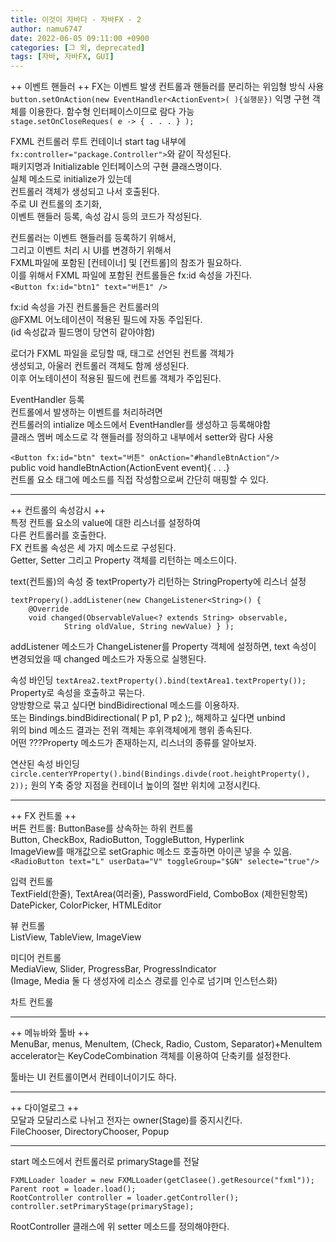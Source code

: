 ```yaml
---
title: 이것이 자바다 - 자바FX - 2
author: namu6747
date: 2022-06-05 09:11:00 +0900
categories: [그 외, deprecated]
tags: [자바, 자바FX, GUI]
---
```


++ 이벤트 핸들러 ++
FX는 이벤트 발생 컨트롤과 핸들러를 분리하는 위임형 방식 사용   
```button.setOnAction(new EventHandler<ActionEvent>( ){실행문})```
익명 구현 객체를 이용한다. 함수형 인터페이스이므로 람다 가능   
```stage.setOnCloseReques( e -> { . . . } );```

FXML 컨트롤러
루트 컨테이너 start tag 내부에 
```fx:controller="package.Controller">```와 같이 작성된다.   
패키지명과 Initializable 인터페이스의 구현 클래스명이다.   
실체 메소드로 initialize가 있는데   
컨트롤러 객체가 생성되고 나서 호출된다.   
주로 UI 컨트롤의 초기화,   
이벤트 핸들러 등록, 속성 감시 등의 코드가 작성된다.   

컨트롤러는 이벤트 핸들러를 등록하기 위해서,   
그리고 이벤트 처리 시 UI를 변경하기 위해서   
FXML파일에 포함된 [컨테이너] 및 [컨트롤]의 참조가 필요하다.   
이를 위해서 FXML 파일에 포함된 컨트롤들은 fx:id 속성을 가진다.   
```<Button fx:id="btn1" text="버튼1" />```

fx:id 속성을 가진 컨트롤들은 컨트롤러의    
@FXML 어노테이션이 적용된 필드에 자동 주입된다.   
(id 속성값과 필드명이 당연히 같아야함)   

로더가 FXML 파일을 로딩할 때, 태그로 선언된 컨트롤 객체가   
생성되고, 아울러 컨트롤러 객체도 함께 생성된다.   
이후 어노테이션이 적용된 필드에 컨트롤 객체가 주입된다.   

EventHandler 등록   
컨트롤에서 발생하는 이벤트를 처리하려면    
컨트롤러의 intialize 메소드에서 EventHandler를 생성하고 등록해야함   
클래스 멤버 메소드로 각 핸들러를 정의하고 내부에서 setter와 람다 사용   

```<Button fx:id="btn" text="버튼" onAction="#handleBtnAction"/>```    
public void handleBtnAction(ActionEvent event){ . . .}    
컨트롤 요소 태그에 메소드를 직접 작성함으로써 간단히 매핑할 수 있다.    

 - - -

++ 컨트롤의 속성감시 ++   
특정 컨트롤 요소의 value에 대한 리스너를 설정하여   
다른 컨트롤러를 호출한다.   
FX 컨트롤 속성은 세 가지 메소드로 구성된다.     
Getter, Setter 그리고 Property 객체를 리턴하는 메소드이다.   

text(컨트롤)의 속성 중 textProperty가 리턴하는 StringProperty에 리스너 설정   
```
textPropery().addListener(new ChangeListener<String>() {
	@Override
	void changed(ObservableValue<? extends String> observable,
			String oldValue, String newValue) } );
```
addListener 메소드가 ChangeListener를 Property 객체에 설정하면,
text 속성이 변경되었을 때 changed 메소드가 자동으로 실행된다.

속성 바인딩
```textArea2.textProperty().bind(textArea1.textProperty());```
Property로 속성을 호출하고 묶는다.   
양방향으로 묶고 싶다면 bindBidirectional 메소드를 이용하자.   
또는 Bindings.bindBidirectional( P p1, P p2 );, 해제하고 싶다면     unbind   
위의 bind 메소드 결과는 전위 객체는 후위객체에게 행위 종속된다.    
어떤 ???Property 메소드가 존재하는지, 리스너의 종류를 알아보자.   

연산된 속성 바인딩
```circle.centerYProperty().bind(Bindings.divde(root.heightProperty(), 2));```
원의 Y축 중앙 지점을 컨테이너 높이의 절반 위치에 고정시킨다.

- - -

++ FX 컨트롤 ++   
버튼 컨트롤: ButtonBase를 상속하는 하위 컨트롤   
Button, CheckBox, RadioButton, ToggleButton, Hyperlink   
ImageView를 매개값으로 setGraphic 메소드 호출하면 아이콘 넣을 수 있음.   
```<RadioButton text="L" userData="V" toggleGroup="$GN" selecte="true"/>```

입력 컨트롤   
TextField(한줄), TextArea(여러줄), PasswordField, ComboBox   (제한된항목)
DatePicker, ColorPicker, HTMLEditor     

뷰 컨트롤   
ListView, TableView, ImageView

미디어 컨트롤   
MediaView, Slider, ProgressBar, ProgressIndicator   
(Image, Media 둘 다 생성자에 리소스 경로를 인수로 넘기며 인스턴스화)

차트 컨트롤

- - -

++ 메뉴바와 툴바 ++   
MenuBar, menus, MenuItem, (Check, Radio, Custom, Separator)+MenuItem
accelerator는 KeyCodeCombination 객체를 이용하여 단축키를 설정한다.

툴바는 UI 컨트롤이면서 컨테이너이기도 하다.

 - - -

++ 다이얼로그 ++   
모달과 모달리스로 나뉘고 전자는 owner(Stage)를 중지시킨다.   
FileChooser, DirectoryChooser, Popup   

 - - - 

start 메소드에서 컨트롤러로 primaryStage를 전달   
```
FXMLLoader loader = new FXMLLoader(getClasee().getResource("fxml"));
Parent root = loader.load();
RootController controller = loader.getController();
controller.setPrimaryStage(primaryStage);
```
RootController 클래스에 위 setter 메소드를 정의해야한다.

